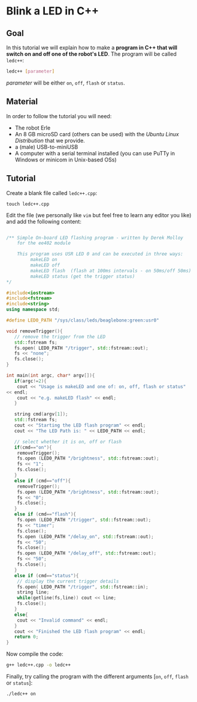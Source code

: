 Blink a LED in C++
======

Goal
-----
In this tutorial we will explain how to make a **program in C++ that will switch on and off one of the robot's LED**. The program will be called `ledc++`:

``` bash
ledc++ [parameter]
```
*parameter* will be either `on`, `off`, `flash` or `status`.

Material
-----
In order to follow the tutorial you will need:
- The robot Erle
- An 8 GB microSD card (others can be used) with the *Ubuntu Linux Distribution* that we provide.
- a (male) USB-to-miniUSB
- A computer with a serial terminal installed (you can use PuTTy in Windows or minicom in Unix-based OSs)



Tutorial
-----

Create a blank file called `ledc++.cpp`:
```
touch ledc++.cpp
```
Edit the file (we personally like `vim` but feel free to learn any editor you like) and add the following content:

``` cpp

/** Simple On-board LED flashing program - written by Derek Molloy
    for the ee402 module

    This program uses USR LED 0 and can be executed in three ways:
         makeLED on
         makeLED off
         makeLED flash  (flash at 100ms intervals - on 50ms/off 50ms)
         makeLED status (get the trigger status)
*/

#include<iostream>
#include<fstream>
#include<string>
using namespace std;

#define LED0_PATH "/sys/class/leds/beaglebone:green:usr0"

void removeTrigger(){
   // remove the trigger from the LED
   std::fstream fs;
   fs.open( LED0_PATH "/trigger", std::fstream::out);
   fs << "none";
   fs.close();
}

int main(int argc, char* argv[]){
   if(argc!=2){
	cout << "Usage is makeLED and one of: on, off, flash or status"
<< endl;
	cout << "e.g. makeLED flash" << endl;
   }

   string cmd(argv[1]);
   std::fstream fs;
   cout << "Starting the LED flash program" << endl;
   cout << "The LED Path is: " << LED0_PATH << endl;

   // select whether it is on, off or flash
   if(cmd=="on"){
	removeTrigger();
	fs.open (LED0_PATH "/brightness", std::fstream::out);
	fs << "1";
	fs.close();
   }
   else if (cmd=="off"){
	removeTrigger();
	fs.open (LED0_PATH "/brightness", std::fstream::out);
	fs << "0";
	fs.close();
   }
   else if (cmd=="flash"){
	fs.open (LED0_PATH "/trigger", std::fstream::out);
	fs << "timer";
	fs.close();
	fs.open (LED0_PATH "/delay_on", std::fstream::out);
	fs << "50";
	fs.close();
	fs.open (LED0_PATH "/delay_off", std::fstream::out);
	fs << "50";
	fs.close();
   }
   else if (cmd=="status"){
	// display the current trigger details
	fs.open( LED0_PATH "/trigger", std::fstream::in);
	string line;
	while(getline(fs,line)) cout << line;
	fs.close();
   }
   else{
	cout << "Invalid command" << endl;
   }
   cout << "Finished the LED flash program" << endl;
   return 0;
}
```
Now compile the code:
``` bash
g++ ledc++.cpp -o ledc++
```
Finally, try calling the program with the different arguments [`on`, `off`, `flash` or `status`]:
``` bash
./ledc++ on
```


